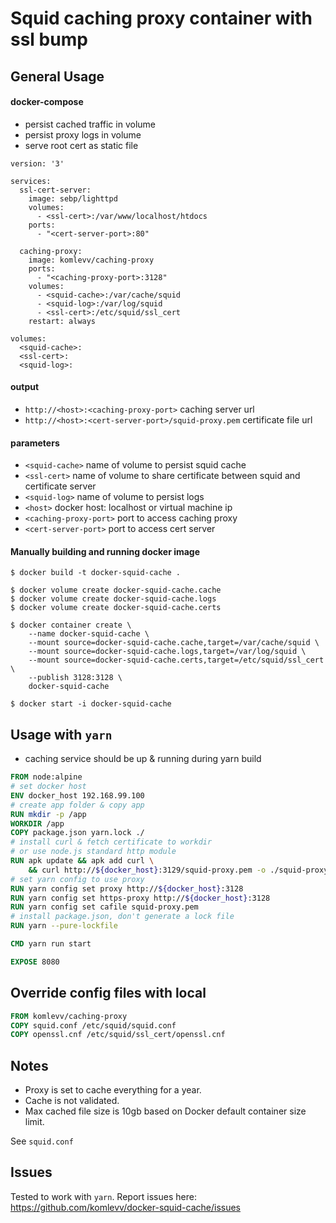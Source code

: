 # Squid caching proxy container with ssl bump

## General Usage
#### docker-compose
* persist cached traffic in volume 
* persist proxy logs in volume
* serve root cert as static file

``` 
version: '3'

services:
  ssl-cert-server:
    image: sebp/lighttpd
    volumes:
      - <ssl-cert>:/var/www/localhost/htdocs
    ports:
      - "<cert-server-port>:80"

  caching-proxy:
    image: komlevv/caching-proxy
    ports:
      - "<caching-proxy-port>:3128"
    volumes:
      - <squid-cache>:/var/cache/squid
      - <squid-log>:/var/log/squid
      - <ssl-cert>:/etc/squid/ssl_cert
    restart: always

volumes:
  <squid-cache>:
  <ssl-cert>:
  <squid-log>:
```

#### output
* `http://<host>:<caching-proxy-port>` caching server url 
* `http://<host>:<cert-server-port>/squid-proxy.pem` certificate file url

#### parameters
* `<squid-cache>` name of volume to persist squid cache 
* `<ssl-cert>` name of volume to share certificate between squid and certificate server
* `<squid-log>` name of volume to persist logs
* `<host>` docker host: localhost or virtual machine ip
* `<caching-proxy-port>` port to access caching proxy
* `<cert-server-port>` port to access cert server

#### Manually building and running docker image

```
$ docker build -t docker-squid-cache .

$ docker volume create docker-squid-cache.cache
$ docker volume create docker-squid-cache.logs
$ docker volume create docker-squid-cache.certs

$ docker container create \
    --name docker-squid-cache \
    --mount source=docker-squid-cache.cache,target=/var/cache/squid \
    --mount source=docker-squid-cache.logs,target=/var/log/squid \
    --mount source=docker-squid-cache.certs,target=/etc/squid/ssl_cert \
    --publish 3128:3128 \
    docker-squid-cache

$ docker start -i docker-squid-cache
```

## Usage with `yarn`
* caching service should be up & running during yarn build

```dockerfile
FROM node:alpine
# set docker host
ENV docker_host 192.168.99.100
# create app folder & copy app
RUN mkdir -p /app
WORKDIR /app
COPY package.json yarn.lock ./
# install curl & fetch certificate to workdir 
# or use node.js standard http module
RUN apk update && apk add curl \
    && curl http://${docker_host}:3129/squid-proxy.pem -o ./squid-proxy.pem
# set yarn config to use proxy
RUN yarn config set proxy http://${docker_host}:3128
RUN yarn config set https-proxy http://${docker_host}:3128
RUN yarn config set cafile squid-proxy.pem
# install package.json, don't generate a lock file
RUN yarn --pure-lockfile

CMD yarn run start

EXPOSE 8080
```
## Override config files with local

```dockerfile
FROM komlevv/caching-proxy
COPY squid.conf /etc/squid/squid.conf
COPY openssl.cnf /etc/squid/ssl_cert/openssl.cnf
```

## Notes 
* Proxy is set to cache everything for a year. 
* Cache is not validated.
* Max cached file size is 10gb based on Docker default container size limit. 

See `squid.conf`

## Issues
Tested to work with `yarn`.
Report issues here: https://github.com/komlevv/docker-squid-cache/issues
